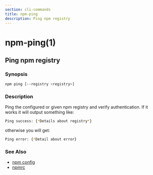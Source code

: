 ```yaml
---
section: cli-commands 
title: npm-ping
description: Ping npm registry
---
```


# npm-ping(1)

## Ping npm registry

### Synopsis

```bash
npm ping [--registry <registry>]
```

### Description

Ping the configured or given npm registry and verify authentication.
If it works it will output something like:

```bash
Ping success: {*Details about registry*}
```
otherwise you will get:
```bash
Ping error: {*Detail about error}
```

### See Also

* [npm config](/cli-commands/config)
* [npmrc](/configuring-npm/npmrc)
